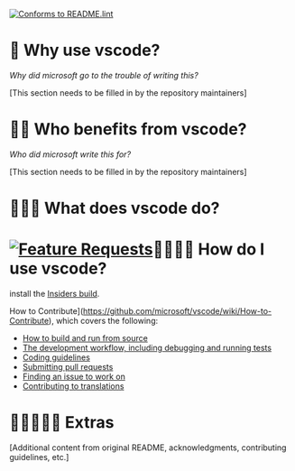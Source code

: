 [![Conforms to README.lint](https://img.shields.io/badge/README.lint-conforming-brightgreen)](https://github.com/discoveryworks/readme-dot-lint)

🌸 Why use vscode?
=============================

*Why did microsoft go to the trouble of writing this?*

[This section needs to be filled in by the repository maintainers]

🌸🌸 Who benefits from vscode?
=============================

*Who did microsoft write this for?*

[This section needs to be filled in by the repository maintainers]

🌸🌸🌸 What does vscode do?
=============================

[![Feature Requests](https://img.shields.io/github/issues/microsoft/vscode/feature-request.svg)](https://github.com/microsoft/vscode/issues?q=is%3Aopen+is%3Aissue+label%3Afeature-request+sort%3Areactions-%2B1-desc)🌸🌸🌸🌸 How do I use vscode?
=============================

install the [Insiders build](https://code.visualstudio.com/insiders).


How to Contribute](https://github.com/microsoft/vscode/wiki/How-to-Contribute), which covers the following:

* [How to build and run from source](https://github.com/microsoft/vscode/wiki/How-to-Contribute)
* [The development workflow, including debugging and running tests](https://github.com/microsoft/vscode/wiki/How-to-Contribute#debugging)
* [Coding guidelines](https://github.com/microsoft/vscode/wiki/Coding-Guidelines)
* [Submitting pull requests](https://github.com/microsoft/vscode/wiki/How-to-Contribute#pull-requests)
* [Finding an issue to work on](https://github.com/microsoft/vscode/wiki/How-to-Contribute#where-to-contribute)
* [Contributing to translations](https://aka.ms/vscodeloc)


🌸🌸🌸🌸🌸 Extras
=============================

[Additional content from original README, acknowledgments, contributing guidelines, etc.]

